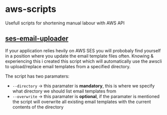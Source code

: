 # aws-scripts
Usefull scripts for shortening manual labour with AWS API


## [ses-email-uploader](https://github.com/Boris-Jancic/aws-scripts/blob/main/ses-email-uploader.sh)
If your application relies hevily on AWS SES you will probobaly find yourself in a position where you update the email template files often.
Knowing & experiencing this i created this script which will automatically use the awscli to upload/replace email templates from a specified directory.

The script has two paramaters:
- `--directory` -> this paramater is **mandatory**, this is where we specify what directory we should list email templates from
- `--overwrite` -> this paramater is **optional**, if the paramater is mentioned the script will overwrite all existing email templates with the current contents of the directory
